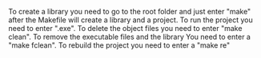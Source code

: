 To create a library you need to go to the root folder and just enter "make" after the Makefile will create a library and a project.
To run the project you need to enter ".exe".
To delete the object files you need to enter "make clean".
To remove the executable files and the library You need to enter a "make fclean".
To rebuild the project you need to enter a "make re"